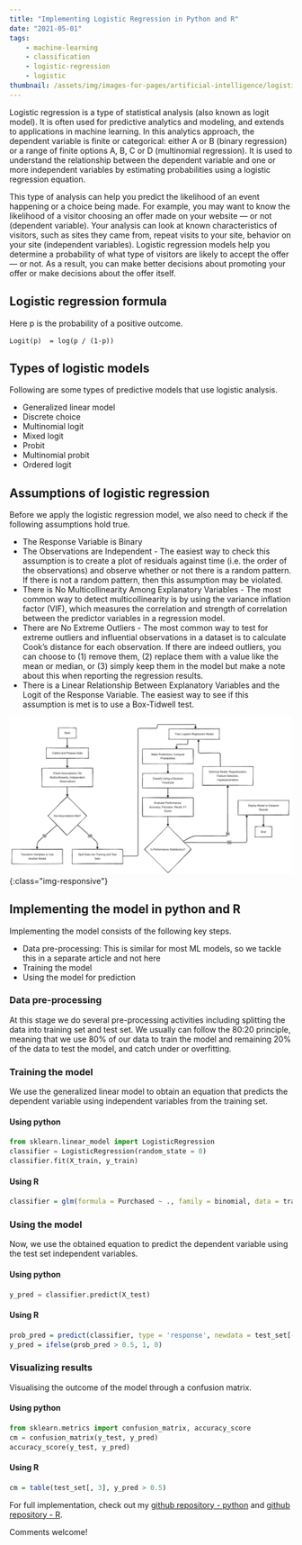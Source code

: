 ```yaml
---
title: "Implementing Logistic Regression in Python and R"
date: "2021-05-01"
tags:
    - machine-learning
    - classification
    - logistic-regression
    - logistic
thumbnail: /assets/img/images-for-pages/artificial-intelligence/logistic-regression.png
---
```

Logistic regression is a type of statistical analysis (also known as logit model). It is often used for predictive analytics and modeling, and extends to applications in machine learning. In this analytics approach, the dependent variable is finite or categorical: either A or B (binary regression) or a range of finite options A, B, C or D (multinomial regression). It is used to understand the relationship between the dependent variable and one or more independent variables by estimating probabilities using a logistic regression equation.

This type of analysis can help you predict the likelihood of an event happening or a choice being made. For example, you may want to know the likelihood of a visitor choosing an offer made on your website — or not (dependent variable). Your analysis can look at known characteristics of visitors, such as sites they came from, repeat visits to your site, behavior on your site (independent variables). Logistic regression models help you determine a probability of what type of visitors are likely to accept the offer — or not. As a result, you can make better decisions about promoting your offer or make decisions about the offer itself.

## Logistic regression formula
Here p is the probability of a positive outcome.
```
Logit(p)  = log(p / (1-p))
```

## Types of logistic models
Following are some types of predictive models that use logistic analysis.
- Generalized linear model
- Discrete choice
- Multinomial logit
- Mixed logit
- Probit
- Multinomial probit
- Ordered logit

## Assumptions of logistic regression
Before we apply the logistic regression model, we also need to check if the following assumptions hold true. 
- The Response Variable is Binary
- The Observations are Independent - The easiest way to check this assumption is to create a plot of residuals against time (i.e. the order of the observations) and observe whether or not there is a random pattern. If there is not a random pattern, then this assumption may be violated.
- There is No Multicollinearity Among Explanatory Variables - The most common way to detect multicollinearity is by using the variance inflation factor (VIF), which measures the correlation and strength of correlation between the predictor variables in a regression model. 
- There are No Extreme Outliers - The most common way to test for extreme outliers and influential observations in a dataset is to calculate Cook’s distance for each observation. If there are indeed outliers, you can choose to (1) remove them, (2) replace them with a value like the mean or median, or (3) simply keep them in the model but make a note about this when reporting the regression results.
- There is a Linear Relationship Between Explanatory Variables and the Logit of the Response Variable. The easiest way to see if this assumption is met is to use a Box-Tidwell test.

![Logistic regression](/assets/img/images-for-pages/artificial-intelligence/logistic-regression.png){:class="img-responsive"}

## Implementing the model in python and R
Implementing the model consists of the following key steps. 
- Data pre-processing: This is similar for most ML models, so we tackle this in a separate article and not here
- Training the model
- Using the model for prediction

### Data pre-processing
At this stage we do several pre-processing activities including splitting the data into training set and test set. We usually can follow the 80:20 principle, meaning that we use 80% of our data to train the model and remaining 20% of the data to test the model, and catch under or overfitting. 

### Training the model
We use the generalized linear model to obtain an equation that predicts the dependent variable using independent variables from the training set. 

#### Using python
```python
from sklearn.linear_model import LogisticRegression
classifier = LogisticRegression(random_state = 0)
classifier.fit(X_train, y_train)
```

#### Using R
```R
classifier = glm(formula = Purchased ~ ., family = binomial, data = training_set)
```

### Using the model
Now, we use the obtained equation to predict the dependent variable using the test set independent variables. 

#### Using python
```python
y_pred = classifier.predict(X_test)
```

#### Using R
```R
prob_pred = predict(classifier, type = 'response', newdata = test_set[-3])
y_pred = ifelse(prob_pred > 0.5, 1, 0)
```

### Visualizing results
Visualising the outcome of the model through a confusion matrix. 

#### Using python
```python
from sklearn.metrics import confusion_matrix, accuracy_score
cm = confusion_matrix(y_test, y_pred)
accuracy_score(y_test, y_pred)
```

#### Using R
```R
cm = table(test_set[, 3], y_pred > 0.5)
```

For full implementation, check out my [github repository - python](https://github.com/vivekparasharr/Learning-Data-Science/blob/main/ML-in-Python/03_classification/logistic_regression.py) and [github repository - R](https://github.com/vivekparasharr/Learning-Data-Science/blob/main/ML-in-R/03_classification/logistic_regression.R). 

Comments welcome!